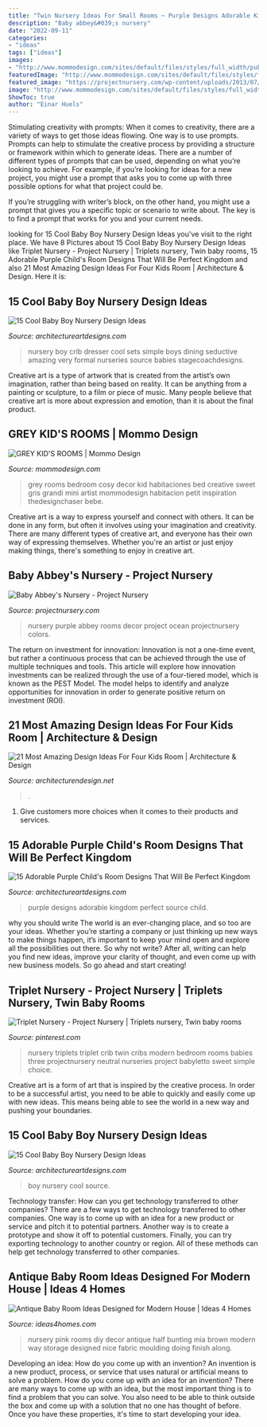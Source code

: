 ```yaml
---
title: "Twin Nursery Ideas For Small Rooms ~ Purple Designs Adorable Kingdom Perfect Source Child"
description: "Baby abbey&#039;s nursery"
date: "2022-09-11"
categories:
- "ideas"
tags: ["ideas"]
images:
- "http://www.mommodesign.com/sites/default/files/styles/full_width/public/images/gallery/246/greygirlsroom.jpg?itok=pRwQjZzE"
featuredImage: "http://www.mommodesign.com/sites/default/files/styles/full_width/public/images/gallery/246/greygirlsroom.jpg?itok=pRwQjZzE"
featured_image: "https://projectnursery.com/wp-content/uploads/2013/07/nursery1.jpg"
image: "http://www.mommodesign.com/sites/default/files/styles/full_width/public/images/gallery/246/greygirlsroom.jpg?itok=pRwQjZzE"
ShowToc: true
author: "Einar Huels"
---
```



Stimulating creativity with prompts:
When it comes to creativity, there are a variety of ways to get those ideas flowing. One way is to use prompts. Prompts can help to stimulate the creative process by providing a structure or framework within which to generate ideas.
There are a number of different types of prompts that can be used, depending on what you’re looking to achieve. For example, if you’re looking for ideas for a new project, you might use a prompt that asks you to come up with three possible options for what that project could be.

If you’re struggling with writer’s block, on the other hand, you might use a prompt that gives you a specific topic or scenario to write about. The key is to find a prompt that works for you and your current needs.

	

		
looking for 15 Cool Baby Boy Nursery Design Ideas you've visit to the right place. We have 8 Pictures about 15 Cool Baby Boy Nursery Design Ideas like Triplet Nursery - Project Nursery | Triplets nursery, Twin baby rooms, 15 Adorable Purple Child&#039;s Room Designs That Will Be Perfect Kingdom and also 21 Most Amazing Design Ideas For Four Kids Room | Architecture &amp; Design. Here it is:
		
    
## 15 Cool Baby Boy Nursery Design Ideas

<img loading=lazy src="https://www.architectureartdesigns.com/wp-content/uploads/2015/02/657-630x551.jpg" onerror="this.onerror=null;this.src='https://tse1.mm.bing.net/th?id=OIP.a_Lp9dHHs4m9orRQKKWw_AHaGe&amp;pid=15.1';" alt="15 Cool Baby Boy Nursery Design Ideas">

_Source: architectureartdesigns.com_

>nursery boy crib dresser cool sets simple boys dining seductive amazing very formal nurseries source babies stagecoachdesigns. 

	

Creative art is a type of artwork that is created from the artist’s own imagination, rather than being based on reality. It can be anything from a painting or sculpture, to a film or piece of music. Many people believe that creative art is more about expression and emotion, than it is about the final product.

    
## GREY KID&#039;S ROOMS | Mommo Design

<img loading=lazy src="http://www.mommodesign.com/sites/default/files/styles/full_width/public/images/gallery/246/greygirlsroom.jpg?itok=pRwQjZzE" onerror="this.onerror=null;this.src='https://tse1.mm.bing.net/th?id=OIP.E1vU1uCMcrRNztSYj6AgnwHaLH&amp;pid=15.1';" alt="GREY KID&#039;S ROOMS | Mommo Design">

_Source: mommodesign.com_

>grey rooms bedroom cosy decor kid habitaciones bed creative sweet gris grandi mini artist mommodesign habitacion petit inspiration thedesignchaser bebe. 

	

Creative art is a way to express yourself and connect with others. It can be done in any form, but often it involves using your imagination and creativity. There are many different types of creative art, and everyone has their own way of expressing themselves. Whether you're an artist or just enjoy making things, there's something to enjoy in creative art.

    
## Baby Abbey&#039;s Nursery - Project Nursery

<img loading=lazy src="https://projectnursery.com/wp-content/uploads/2013/07/nursery1.jpg" onerror="this.onerror=null;this.src='https://tse2.mm.bing.net/th?id=OIP.-lG4Oad4bhREJf43-vQB9wHaLH&amp;pid=15.1';" alt="Baby Abbey&#039;s Nursery - Project Nursery">

_Source: projectnursery.com_

>nursery purple abbey rooms decor project ocean projectnursery colors. 

	

The return on investment for innovation:
Innovation is not a one-time event, but rather a continuous process that can be achieved through the use of multiple techniques and tools. This article will explore how innovation investments can be realized through the use of a four-tiered model, which is known as the PEST Model. The model helps to identify and analyze opportunities for innovation in order to generate positive return on investment (ROI).

    
## 21 Most Amazing Design Ideas For Four Kids Room | Architecture &amp; Design

<img loading=lazy src="https://cdn.architecturendesign.net/wp-content/uploads/2014/12/bedroom-ideas-for-four-kids-5.jpg" onerror="this.onerror=null;this.src='https://tse2.mm.bing.net/th?id=OIP.9eQPYWXewBznE5P80UojgAHaFH&amp;pid=15.1';" alt="21 Most Amazing Design Ideas For Four Kids Room | Architecture &amp; Design">

_Source: architecturendesign.net_

>. 

	

1. Give customers more choices when it comes to their products and services.

    
## 15 Adorable Purple Child&#039;s Room Designs That Will Be Perfect Kingdom

<img loading=lazy src="https://www.architectureartdesigns.com/wp-content/uploads/2015/12/310-630x473.jpg" onerror="this.onerror=null;this.src='https://tse4.mm.bing.net/th?id=OIP.KuonsTSdn-niY6EouSGKHAHaFj&amp;pid=15.1';" alt="15 Adorable Purple Child&#039;s Room Designs That Will Be Perfect Kingdom">

_Source: architectureartdesigns.com_

>purple designs adorable kingdom perfect source child. 

	

why you should write
The world is an ever-changing place, and so too are your ideas. Whether you’re starting a company or just thinking up new ways to make things happen, it’s important to keep your mind open and explore all the possibilities out there. So why not write? After all, writing can help you find new ideas, improve your clarity of thought, and even come up with new business models. So go ahead and start creating!

    
## Triplet Nursery - Project Nursery | Triplets Nursery, Twin Baby Rooms

<img loading=lazy src="https://i.pinimg.com/736x/0a/fd/34/0afd348f9fd88a429c4e6ee30cad28c7--triplets-nursery-gray-crib.jpg" onerror="this.onerror=null;this.src='https://tse3.mm.bing.net/th?id=OIP.YBqrJ7LSUljPJsAlf_fnNQHaFj&amp;pid=15.1';" alt="Triplet Nursery - Project Nursery | Triplets nursery, Twin baby rooms">

_Source: pinterest.com_

>nursery triplets triplet crib twin cribs modern bedroom rooms babies three projectnursery neutral nurseries project babyletto sweet simple choice. 

	

Creative art is a form of art that is inspired by the creative process. In order to be a successful artist, you need to be able to quickly and easily come up with new ideas. This means being able to see the world in a new way and pushing your boundaries.

    
## 15 Cool Baby Boy Nursery Design Ideas

<img loading=lazy src="https://www.architectureartdesigns.com/wp-content/uploads/2015/02/953-630x418.jpg" onerror="this.onerror=null;this.src='https://tse4.mm.bing.net/th?id=OIP.bxZU9JKfZLV-h7hPTIzvpAHaE6&amp;pid=15.1';" alt="15 Cool Baby Boy Nursery Design Ideas">

_Source: architectureartdesigns.com_

>boy nursery cool source. 

	

Technology transfer: How can you get technology transferred to other companies?
There are a few ways to get technology transferred to other companies. One way is to come up with an idea for a new product or service and pitch it to potential partners. Another way is to create a prototype and show it off to potential customers. Finally, you can try exporting technology to another country or region. All of these methods can help get technology transferred to other companies.

    
## Antique Baby Room Ideas Designed For Modern House | Ideas 4 Homes

<img loading=lazy src="http://www.ideas4homes.com/wp-content/uploads/2015/12/Funny-Accessory-close-Large-Wall-in-Antique-Baby-Room-Ideas-with-Cute-White-Storage.jpg" onerror="this.onerror=null;this.src='https://tse2.mm.bing.net/th?id=OIP.ywuxwTP13E6e_ny766TjNwHaLG&amp;pid=15.1';" alt="Antique Baby Room Ideas Designed for Modern House | Ideas 4 Homes">

_Source: ideas4homes.com_

>nursery pink rooms diy decor antique half bunting mia brown modern way storage designed nice fabric moulding doing finish along. 

	

Developing an idea: How do you come up with an invention?
An invention is a new product, process, or service that uses natural or artificial means to solve a problem. How do you come up with an idea for an invention? There are many ways to come up with an idea, but the most important thing is to find a problem that you can solve. You also need to be able to think outside the box and come up with a solution that no one has thought of before. Once you have these properties, it's time to start developing your idea.

